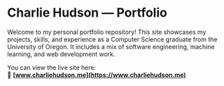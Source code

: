 # Charlie Hudson — Portfolio

Welcome to my personal portfolio repository! This site showcases my projects, skills, and experience as a Computer Science graduate from the University of Oregon. It includes a mix of software engineering, machine learning, and web development work.

You can view the live site here:  
🔗 **[www.charliehudson.me](https://www.charliehudson.me)**